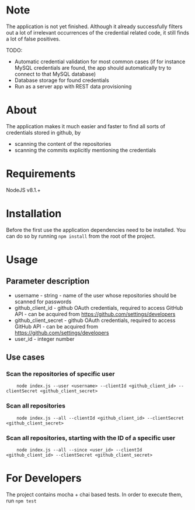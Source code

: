# Note
The application is not yet finished.
Although it already successfully filters out a lot of irrelevant occurrences of the credential related code, it still finds a lot of false positives.

TODO:
* Automatic credential validation for most common cases (if for instance MySQL credentials are found, the app should automatically try to connect to that MySQL database)
* Database storage for found credentials
* Run as a server app with REST data provisioning

# About
The application makes it much easier and faster to find all sorts of credentials stored in github,
by 
* scanning the content of the repositories
* scanning the commits explicitly mentioning the credentials

# Requirements
NodeJS v8.1.+

# Installation
Before the first use the application dependencies need to be installed. You can do so by running
`npm install` from the root of the project.

# Usage
## Parameter description
* username - string - name of the user whose repositories should be scanned for passwords
* github_client_id - github OAuth credentials, required to access GitHub API - can be acquired from https://github.com/settings/developers
* github_client_secret - github OAuth credentials, required to access GitHub API - can be acquired from https://github.com/settings/developers
* user_id - integer number

## Use cases
### Scan the repositories of specific user

        node index.js --user <username> --clientId <github_client_id> --clientSecret <github_client_secret>

### Scan all repositories

        node index.js --all --clientId <github_client_id> --clientSecret <github_client_secret>
        
### Scan all repositories, starting with the ID of a specific user

        node index.js --all --since <user_id> --clientId <github_client_id> --clientSecret <github_client_secret>

# For Developers
The project contains mocha + chai based tests.
In order to execute them, run `npm test`